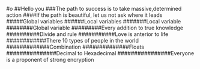 #o
##Hello you
###The path to success is to take massive,determined action
####If the path is beautiful, let us not ask where it leads
#####Global variables
######Local variables
#######Local variable
########Global variable
#########Every addition to true knowledge
##########Divide and rule
###########Love is anterior to life
############There 10 types of people in the world
#############Combination
##############Floats
###############Decimal to Hexadecimal
################Everyone is a proponent of strong encryption
